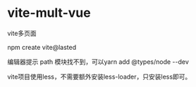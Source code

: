 # vite-mult-vue
vite多页面

npm create vite@lasted

编辑器提示 path 模块找不到，可以yarn add @types/node --dev

vite项目使用less，不需要额外安装less-loader，只安装less即可。